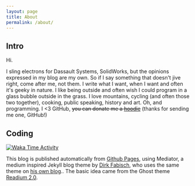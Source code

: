 ```yaml
---
layout: page
title: About
permalink: /about/
---
```

## Intro

Hi.

I sling electrons for Dassault Systems, SolidWorks, but the opinions expressed in my blog are my own. So if I say something that doesn't jive right, come after me, not them. I write what I want, when I want and often it's geeky in nature. I like being outside and often wish I could program in a glass bubble outside in the grass. I love mountains, cycling (and often those two together), cooking, public speaking, history and art. Oh, and programming. I <3 GitHub, ~~you can donate me a [hoodie](http://github.myshopify.com/products/invertocat-hoodie)~~ (thanks for sending me one, GitHub!)

## Coding
[![Waka Time Activity](https://wakatime.com/share/@13cabb55-35a2-4f61-92f0-8efbd486b206/8a0de5b8-e992-4149-b3ce-2833dbfa980b.png)](https://wakatime.com/@13cabb55-35a2-4f61-92f0-8efbd486b206)

This blog is published automatically from [Github Pages](https://pages.github.com/), using Mediator, a medium inspired Jekyll blog theme by [Dirk Fabisch](http://github.com/dirkfabisch), who uses the same theme on [his own blog](http://blog.base68.com).. The basic idea came from the Ghost theme [Readium 2.0](http://www.svenread.com/readium-ghost-theme/). 
